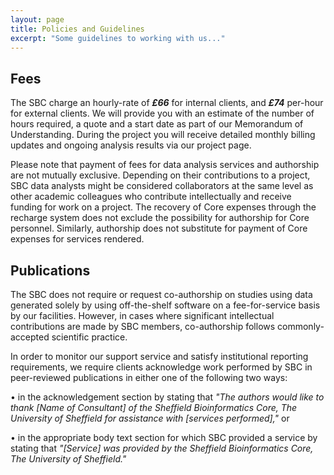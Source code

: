 ```yaml
---
layout: page
title: Policies and Guidelines
excerpt: "Some guidelines to working with us..."
---
```


## Fees

The SBC charge an hourly-rate of ***£66*** for internal clients, and ***£74*** per-hour for external clients. We will provide you with an estimate of the number of hours required, a quote and a start date as part of our Memorandum of Understanding. During the project you will receive detailed monthly billing updates and ongoing analysis results via our project page. 

Please note that payment of fees for data analysis services and authorship are not mutually exclusive. Depending on their contributions to a project, SBC data analysts might be considered collaborators at the same level as other academic colleagues who contribute intellectually and receive funding for work on a project. The recovery of Core expenses through the recharge system does not exclude the possibility for authorship for Core personnel. Similarly, authorship does not substitute for payment of Core expenses for services rendered. 

## Publications

The SBC does not require or request co-authorship on studies using data generated solely by using off-the-shelf software on a fee-for-service basis by our facilities. However, in cases where significant intellectual contributions are made by SBC members, co-authorship follows commonly-accepted scientific practice.

In order to monitor our support service and satisfy institutional reporting requirements, we require clients acknowledge work performed by SBC in peer-reviewed publications in either one of the following two ways:

• in the acknowledgement section by stating that *"The authors would like to thank [Name of Consultant] of the Sheffield Bioinformatics Core, The University of Sheffield for assistance with [services performed],"* or

• in the appropriate body text section for which SBC provided a service by stating that *"[Service] was provided by the Sheffield Bioinformatics Core, The University of Sheffield."*

